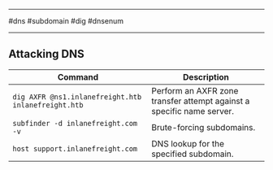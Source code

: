 
--------------------
#dns #subdomain #dig #dnsenum

---------------

## Attacking DNS

| **Command**                                         | **Description**                                                       |
| --------------------------------------------------- | --------------------------------------------------------------------- |
| `dig AXFR @ns1.inlanefreight.htb inlanefreight.htb` | Perform an AXFR zone transfer attempt against a specific name server. |
| `subfinder -d inlanefreight.com -v`                 | Brute-forcing subdomains.                                             |
| `host support.inlanefreight.com`                    | DNS lookup for the specified subdomain.                               |

